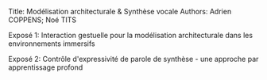 Title: Modélisation architecturale & Synthèse vocale
Authors: Adrien COPPENS; Noé TITS

Exposé 1: Interaction gestuelle pour la modélisation architecturale dans les environnements immersifs

Exposé 2: Contrôle d'expressivité de parole de synthèse - une approche par apprentissage profond
